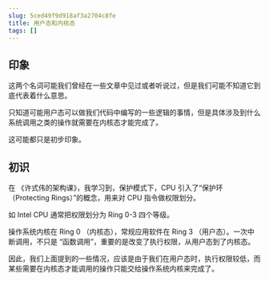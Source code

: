 ```yaml
---
slug: 5ced49f9d918af3a2704c8fe
title: 用户态和内核态
tags: []
---
```


## 印象

这两个名词可能我们曾经在一些文章中见过或者听说过，但是我们可能不知道它到底代表着什么意思。

只知道可能用户态可以做我们代码中编写的一些逻辑的事情，但是具体涉及到什么系统调用之类的操作就需要在内核态才能完成了。

这可能都只是初步印象。

## 初识
在 《许式伟的架构课》，我学习到，保护模式下，CPU 引入了“保护环 （Protecting Rings）”的概念，用来对 CPU 指令做权限划分。

如 Intel CPU 通常把权限划分为 Ring 0-3 四个等级。

操作系统内核在 Ring 0 （内核态），常规应用软件在 Ring 3 （用户态）。一次中断调用，不只是 “函数调用”，重要的是改变了执行权限，从用户态到了内核态。

因此，我们上面提到的一些情况，应该是由于我们在用户态时，执行权限较低，而某些需要在内核态才能调用的操作只能交给操作系统内核来完成了。

